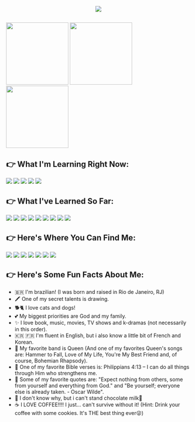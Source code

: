<div align="center">
  <img width="fit-content" src="https://cdn.discordapp.com/attachments/982051013454360579/1178875636450873395/Design_sem_nome__5_-removebg-preview.png?ex=6577bc7e&is=6565477e&hm=b8145180758381c998ad38ff2dc3fb5943820bbdc46aae51700f8026d74be813&"/> 
</div>

##

<div style=display: flex>
  <img height="170em" src="https://github-readme-stats.vercel.app/api?username=Isabelle-Moura&show_icons=false&&theme=ambient_gradient&title_color=000000&text_color=000000&border_color=000000"/>  
  <img height="170em" src="https://github-readme-stats.vercel.app/api/top-langs/?username=Isabelle-Moura&theme=ambient_gradient&title_color=000000&text_color=000000&border_color=000000"/>  
  <img height="170em" src="https://cdn.discordapp.com/attachments/982051013454360579/1170851361697562786/tenor.gif?ex=655a8b4d&is=6548164d&hm=4c90b3ad6c98915d70575e2717e1fe6aef704e740162a05cc0d70bf4a4ed8bd5&"/>  
</div>

## **👉 What I'm Learning Right Now:**
<div>
  <img src="https://img.shields.io/badge/Node.js-43853D?style=for-the-badge&logo=node.js&logoColor=white"/>
  <img src="https://img.shields.io/badge/Python-376d9c?style=for-the-badge&logo=python&logoColor=white"/>
  <img src="https://img.shields.io/badge/MongoDB-00593f?style=for-the-badge&logo=mongodb&logoColor=white"/>
  <img src="https://img.shields.io/badge/Sass-CC6699?style=for-the-badge&logo=sass&logoColor=white"/>
  <img src="https://img.shields.io/badge/Express.js-000000?style=for-the-badge"/>
</div>

## **👉 What I've Learned So Far:**
<div>
    <img src="https://img.shields.io/badge/HTML5-E34F26?style=for-the-badge&logo=html5&logoColor=white"/> 
    <img src="https://img.shields.io/badge/CSS3-1572B6?style=for-the-badge&logo=css3&logoColor=white"/> 
    <img src="https://img.shields.io/badge/JavaScript-F7DF1E?style=for-the-badge&logo=javascript&logoColor=black"/> 
    <img src="https://img.shields.io/badge/React-20232A?style=for-the-badge&logo=react&logoColor=61DAFB"/> 
    <img src="https://img.shields.io/badge/styled--components-DB7093?style=for-the-badge&logo=styled-components&logoColor=white"/>
    <img src="https://img.shields.io/badge/React_Router-CA4245?style=for-the-badge&logo=react-router&logoColor=white"/>
    <img src="https://img.shields.io/badge/TypeScript-007ACC?style=for-the-badge&logo=typescript&logoColor=white"/> 
    <img src="https://img.shields.io/badge/C-00599C?style=for-the-badge&logo=c&logoColor=white"/>
    <img src="https://img.shields.io/badge/Markdown-000000?style=for-the-badge&logo=markdown&logoColor=white"/>
</div>

## **👉 Here's Where You Can Find Me:**

<div>
  <a href="mailto:mourabisabelle@gmail.com" target="_blank"><img src="https://img.shields.io/badge/Gmail-D14836?style=for-the-badge&logo=gmail&logoColor=white"/></a> 
  <a href="https://github.com/Isabelle-Moura?tab=repositories" target="_blank"><img src="https://img.shields.io/badge/GitHub-100000?style=for-the-badge&logo=github&logoColor=white"/></a> 
  <a href="" target="_blank"><img src="https://img.shields.io/badge/GitLab-330F63?style=for-the-badge&logo=gitlab&logoColor=white"/></a> 
  <a href="https://www.linkedin.com/in/isa-moura-4a7432243/" target="_blank"><img src="https://img.shields.io/badge/LinkedIn-0077B5?style=for-the-badge&logo=linkedin&logoColor=white"/></a> 
  <a href="https://medium.com/@mourabisabelle" target="_blank"><img src="https://img.shields.io/badge/Medium-12100E?style=for-the-badge&logo=medium&logoColor=white"/></a> 
  <a href="" target="_blank"><img src="https://img.shields.io/badge/Facebook-1877F2?style=for-the-badge&logo=facebook&logoColor=white"/></a> 
  <a href="" target="_blank"><img src="https://img.shields.io/badge/Instagram-E4405F?style=for-the-badge&logo=instagram&logoColor=white"/></a>
</div>

## **👉 Here's Some Fun Facts About Me:**
- 🇧🇷 I'm brazilian! (I was born and raised in Rio de Janeiro, RJ)
- 🖍 One of my secret talents is drawing. 
- 🐕🐈 I love cats and dogs!
- 💕 My biggest priorities are God and my family.
- ✨ I love book, music, movies, TV shows and k-dramas (not necessarily in this order).
- 🇰🇷 🇫🇷 I'm fluent in English, but i also know a little bit of French and Korean.
- 🥁 My favorite band is Queen (And one of my favorites Queen's songs are: Hammer to Fall, Love of My Life, You're My Best Friend and, of course, Bohemian Rhapsody).
- 🛐 One of my favorite Bible verses is: Philippians 4:13 – I can do all things through Him who strengthens me.
- 💬 Some of my favorite quotes are: "Expect nothing from others, some from yourself and everything from God." and "Be yourself; everyone else is already taken. - Oscar Wilde".
- 🤢 I don't know why, but i can't stand chocolate milk🤮
- ☕ I LOVE COFFEE!!!! I just... can't survive without it! (Hint: Drink your coffee with some cookies. It's THE best thing ever😜)

##
